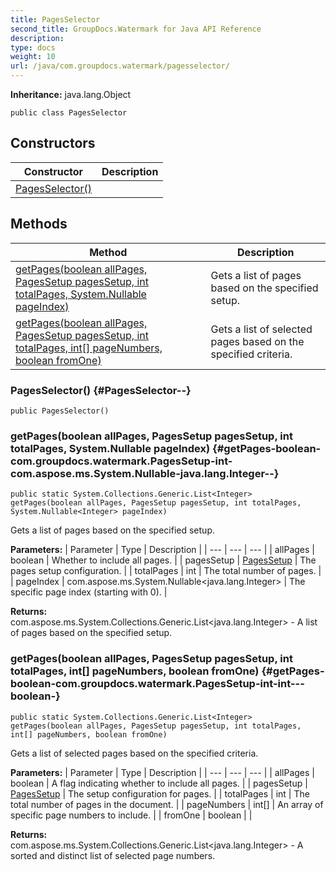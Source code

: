 ```yaml
---
title: PagesSelector
second_title: GroupDocs.Watermark for Java API Reference
description: 
type: docs
weight: 10
url: /java/com.groupdocs.watermark/pagesselector/
---
```

**Inheritance:**
java.lang.Object
```
public class PagesSelector
```
## Constructors

| Constructor | Description |
| --- | --- |
| [PagesSelector()](#PagesSelector--) |  |
## Methods

| Method | Description |
| --- | --- |
| [getPages(boolean allPages, PagesSetup pagesSetup, int totalPages, System.Nullable<Integer> pageIndex)](#getPages-boolean-com.groupdocs.watermark.PagesSetup-int-com.aspose.ms.System.Nullable-java.lang.Integer--) | Gets a list of pages based on the specified setup. |
| [getPages(boolean allPages, PagesSetup pagesSetup, int totalPages, int[] pageNumbers, boolean fromOne)](#getPages-boolean-com.groupdocs.watermark.PagesSetup-int-int---boolean-) | Gets a list of selected pages based on the specified criteria. |
### PagesSelector() {#PagesSelector--}
```
public PagesSelector()
```


### getPages(boolean allPages, PagesSetup pagesSetup, int totalPages, System.Nullable<Integer> pageIndex) {#getPages-boolean-com.groupdocs.watermark.PagesSetup-int-com.aspose.ms.System.Nullable-java.lang.Integer--}
```
public static System.Collections.Generic.List<Integer> getPages(boolean allPages, PagesSetup pagesSetup, int totalPages, System.Nullable<Integer> pageIndex)
```


Gets a list of pages based on the specified setup.

**Parameters:**
| Parameter | Type | Description |
| --- | --- | --- |
| allPages | boolean | Whether to include all pages. |
| pagesSetup | [PagesSetup](../../com.groupdocs.watermark/pagessetup) | The pages setup configuration. |
| totalPages | int | The total number of pages. |
| pageIndex | com.aspose.ms.System.Nullable<java.lang.Integer> | The specific page index (starting with 0). |

**Returns:**
com.aspose.ms.System.Collections.Generic.List<java.lang.Integer> - A list of pages based on the specified setup.
### getPages(boolean allPages, PagesSetup pagesSetup, int totalPages, int[] pageNumbers, boolean fromOne) {#getPages-boolean-com.groupdocs.watermark.PagesSetup-int-int---boolean-}
```
public static System.Collections.Generic.List<Integer> getPages(boolean allPages, PagesSetup pagesSetup, int totalPages, int[] pageNumbers, boolean fromOne)
```


Gets a list of selected pages based on the specified criteria.

**Parameters:**
| Parameter | Type | Description |
| --- | --- | --- |
| allPages | boolean | A flag indicating whether to include all pages. |
| pagesSetup | [PagesSetup](../../com.groupdocs.watermark/pagessetup) | The setup configuration for pages. |
| totalPages | int | The total number of pages in the document. |
| pageNumbers | int[] | An array of specific page numbers to include. |
| fromOne | boolean |  |

**Returns:**
com.aspose.ms.System.Collections.Generic.List<java.lang.Integer> - A sorted and distinct list of selected page numbers.
